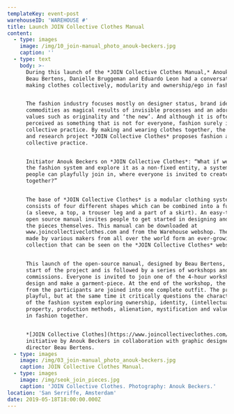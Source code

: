 ```yaml
---
templateKey: event-post
warehouseID: 'WAREHOUSE #'
title: Launch JOIN Collective Clothes Manual
content:
  - type: images
    image: /img/10_join-manual_photo_anouk-beckers.jpg
    caption: ''
  - type: text
    body: >-
      During this launch of the *JOIN Collective Clothes Manual,* Anouk Beckers,
      Beau Bertens, Danielle Bruggeman and Eduardo Leon had a conversation about
      making clothes collectively, modularity and ownership/ego in fashion.


      The fashion industry focuses mostly on designer status, brand identity,
      commodities as magical results of invisible processes and an adoration of
      values such as originality and ‘the new’. And although it is often
      perceived as something that is not for everyone, fashion surely is a
      collective practice. By making and wearing clothes together, the design
      and research project *JOIN Collective Clothes* proposes fashion as a
      collective practice.


      Initiator Anouk Beckers on *JOIN Collective Clothes*: “What if we open up
      the fashion system and explore it as a non-fixed entity, a system where
      people can playfully join in, where everyone is invited to create fashion
      together?”


      The base of *JOIN Collective Clothes* is a modular clothing system that
      consists of four different shapes which can be combined into a full outfit
      (a sleeve, a top, a trouser leg and a part of a skirt). An easy-to-use
      open source manual invites people to get started in designing and making
      the pieces themselves. This manual can be downloaded at
      www.joincollectiveclothes.com and from the Warehouse webshop. The pieces
      made by various makers from all over the world form an ever-growing
      collection that can be seen on the *JOIN Collective Clothes* website.


      This launch of the open-source manual, designed by Beau Bertens, marks the
      start of the project and is followed by a series of workshops and designer
      commissions. Everyone is invited to join one of the 4-hour workshops to
      design and make a garment-piece. At the end of the workshop, the results
      from the participants are joined into one complete outfit. The process is
      playful, but at the same time it critically questions the characteristics
      of the fashion system exploring ownership, identity, (intellectual)
      property, production methods, alienation, mystification and value creation
      in fashion together.


      *[JOIN Collective Clothes](https://www.joincollectiveclothes.com/)* is an
      initiative by Anouk Beckers in collaboration with graphic designer and art
      director Beau Bertens.
  - type: images
    image: /img/03_join-manual_photo_anouk-beckers.jpg
    caption: JOIN Collective Clothes Manual.
  - type: images
    image: /img/seok_join_pieces.jpg
    caption: 'JOIN Collective Clothes. Photography: Anouk Beckers.'
location: 'San Serriffe, Amsterdam'
date: 2019-05-18T18:00:00.000Z
---
```


